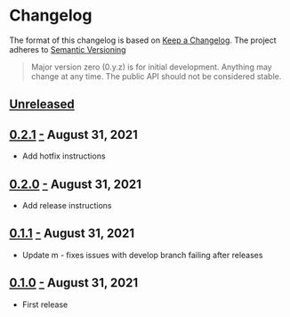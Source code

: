 # Changelog

The format of this changelog is based on [Keep a Changelog](http://keepachangelog.com/en/1.0.0/).
The project adheres to [Semantic Versioning](http://semver.org/spec/v2.0.0.html)

> Major version zero (0.y.z) is for initial development. Anything may change at any time.
> The public API should not be considered stable.

## [Unreleased]

## [0.2.1] <a name="0.2.1" href="#0.2.1">-</a> August 31, 2021
- Add hotfix instructions


## [0.2.0] <a name="0.2.0" href="#0.2.0">-</a> August 31, 2021
- Add release instructions


## [0.1.1] <a name="0.1.1" href="#0.1.1">-</a> August 31, 2021
- Update m - fixes issues with develop branch failing after releases


## [0.1.0] <a name="0.1.0" href="#0.1.0">-</a> August 31, 2021
- First release

[unreleased]: https://github.com/jmlopez-rod/git-flow/compare/0.2.1...HEAD
[0.2.1]: https://github.com/jmlopez-rod/git-flow/compare/0.2.0...0.2.1
[0.2.0]: https://github.com/jmlopez-rod/git-flow/compare/0.1.1...0.2.0
[0.1.1]: https://github.com/jmlopez-rod/git-flow/compare/0.1.0...0.1.1
[0.1.0]: https://github.com/jmlopez-rod/git-flow/compare/5679b0af2474dd991a3c348d6f6a59acd1a0e647...0.1.0
